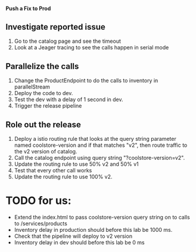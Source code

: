 #### Push a Fix to Prod

## Investigate reported issue

1. Go to the catalog page and see the timeout
2. Look at a Jeager tracing to see the calls happen in serial mode

## Parallelize the calls

1. Change the ProductEndpoint to do the calls to inventory in parallelStream
2. Deploy the code to dev.
3. Test the dev with a delay of 1 second in dev.
4. Trigger the release pipeline

## Role out the release

1. Deploy a istio routing rule that looks at the query string parameter named coolstore-version and if that matches "v2", then route traffic to the v2 version of catalog.
2. Call the catalog endpoint using query string "?coolstore-version=v2".
3. Update the routing rule to use 50% v2 and 50% v1
4. Test that every other call works
5. Update the routing rule to use 100% v2.

# TODO for us:

* Extend the index.html to pass coolstore-version query string on to calls to /services/products
* Inventory delay in production should before this lab be 1000 ms.
* Check that the pipeline will deploy to v2 version
* Inventory delay in dev should before this lab be 0 ms






